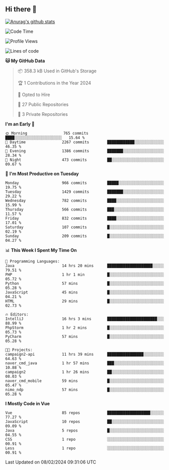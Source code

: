 ## Hi there 👋

[![Anurag's github stats](https://github-readme-stats.vercel.app/api?username=Songwonseok)](https://github.com/anuraghazra/github-readme-stats)



<!--START_SECTION:waka-->
![Code Time](http://img.shields.io/badge/Code%20Time-2%2C676%20hrs%2031%20mins-blue)

![Profile Views](http://img.shields.io/badge/Profile%20Views-0-blue)

![Lines of code](https://img.shields.io/badge/From%20Hello%20World%20I%27ve%20Written-34.8%20million%20lines%20of%20code-blue)

**🐱 My GitHub Data** 

> 📦 358.3 kB Used in GitHub's Storage 
 > 
> 🏆 1 Contributions in the Year 2024
 > 
> 💼 Opted to Hire
 > 
> 📜 27 Public Repositories 
 > 
> 🔑 3 Private Repositories 
 > 
**I'm an Early 🐤** 

```text
🌞 Morning                765 commits         ████░░░░░░░░░░░░░░░░░░░░░   15.64 % 
🌆 Daytime                2267 commits        ████████████░░░░░░░░░░░░░   46.35 % 
🌃 Evening                1386 commits        ███████░░░░░░░░░░░░░░░░░░   28.34 % 
🌙 Night                  473 commits         ██░░░░░░░░░░░░░░░░░░░░░░░   09.67 % 
```
📅 **I'm Most Productive on Tuesday** 

```text
Monday                   966 commits         █████░░░░░░░░░░░░░░░░░░░░   19.75 % 
Tuesday                  1429 commits        ███████░░░░░░░░░░░░░░░░░░   29.22 % 
Wednesday                782 commits         ████░░░░░░░░░░░░░░░░░░░░░   15.99 % 
Thursday                 566 commits         ███░░░░░░░░░░░░░░░░░░░░░░   11.57 % 
Friday                   832 commits         ████░░░░░░░░░░░░░░░░░░░░░   17.01 % 
Saturday                 107 commits         █░░░░░░░░░░░░░░░░░░░░░░░░   02.19 % 
Sunday                   209 commits         █░░░░░░░░░░░░░░░░░░░░░░░░   04.27 % 
```


📊 **This Week I Spent My Time On** 

```text
💬 Programming Languages: 
Java                     14 hrs 20 mins      ████████████████████░░░░░   79.51 % 
PHP                      1 hr 1 min          █░░░░░░░░░░░░░░░░░░░░░░░░   05.72 % 
Python                   57 mins             █░░░░░░░░░░░░░░░░░░░░░░░░   05.28 % 
JavaScript               45 mins             █░░░░░░░░░░░░░░░░░░░░░░░░   04.21 % 
HTML                     29 mins             █░░░░░░░░░░░░░░░░░░░░░░░░   02.73 % 

🔥 Editors: 
IntelliJ                 16 hrs 3 mins       ██████████████████████░░░   88.99 % 
PhpStorm                 1 hr 2 mins         █░░░░░░░░░░░░░░░░░░░░░░░░   05.73 % 
PyCharm                  57 mins             █░░░░░░░░░░░░░░░░░░░░░░░░   05.28 % 

🐱‍💻 Projects: 
campaign2-api            11 hrs 39 mins      ████████████████░░░░░░░░░   64.63 % 
naver_cmd_java           1 hr 57 mins        ███░░░░░░░░░░░░░░░░░░░░░░   10.88 % 
campaign2                1 hr 26 mins        ██░░░░░░░░░░░░░░░░░░░░░░░   08.03 % 
naver_cmd_mobile         59 mins             █░░░░░░░░░░░░░░░░░░░░░░░░   05.47 % 
nimo_ndp                 57 mins             █░░░░░░░░░░░░░░░░░░░░░░░░   05.28 % 
```

**I Mostly Code in Vue** 

```text
Vue                      85 repos            ███████████████████░░░░░░   77.27 % 
JavaScript               10 repos            ██░░░░░░░░░░░░░░░░░░░░░░░   09.09 % 
Java                     5 repos             █░░░░░░░░░░░░░░░░░░░░░░░░   04.55 % 
CSS                      1 repo              ░░░░░░░░░░░░░░░░░░░░░░░░░   00.91 % 
Less                     1 repo              ░░░░░░░░░░░░░░░░░░░░░░░░░   00.91 % 
```




 Last Updated on 08/02/2024 09:31:06 UTC
<!--END_SECTION:waka-->
